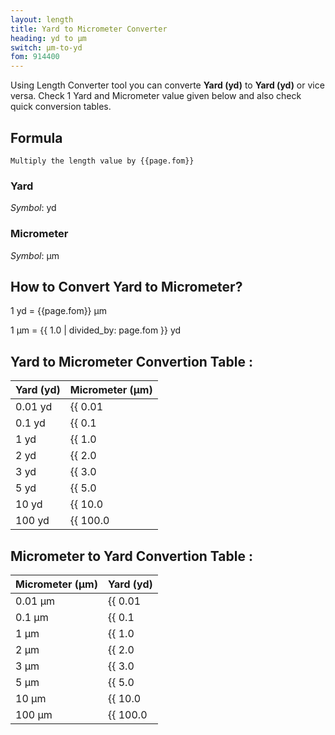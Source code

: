 ```yaml
---
layout: length
title: Yard to Micrometer Converter
heading: yd to μm
switch: μm-to-yd
fom: 914400
---
```


Using Length Converter tool you can converte **Yard (yd)** to **Yard (yd)** or vice versa. Check 1 Yard and Micrometer value given below and also check quick conversion tables.

## Formula
`Multiply the length value by {{page.fom}}`

### Yard
*Symbol*: yd

### Micrometer
*Symbol*: μm

## How to Convert Yard to Micrometer?
1 yd = {{page.fom}} μm

1 μm = {{ 1.0 | divided_by: page.fom }} yd

## Yard to Micrometer Convertion Table :

| Yard (yd) | Micrometer (μm) |
| ---- | ---- |
| 0.01 yd | {{ 0.01 | times: page.fom | round: 12 }} μm |
| 0.1 yd | {{ 0.1 | times: page.fom | round: 12 }} μm |
| 1 yd | {{ 1.0 | times: page.fom | round: 12 }} μm |
| 2 yd | {{ 2.0 | times: page.fom | round: 12 }} μm |
| 3 yd | {{ 3.0 | times: page.fom | round: 12 }} μm |
| 5 yd | {{ 5.0 | times: page.fom | round: 12 }} μm |
| 10 yd | {{ 10.0 | times: page.fom | round: 12 }} μm |
| 100 yd | {{ 100.0 | times: page.fom | round: 12 }} μm |

## Micrometer to Yard Convertion Table :

| Micrometer (μm) | Yard (yd) |
| ---- | ---- |
| 0.01 μm | {{ 0.01 | divided_by: page.fom | round: 12 }} yd |
| 0.1 μm | {{ 0.1 | divided_by: page.fom | round: 12 }} yd |
| 1 μm | {{ 1.0 | divided_by: page.fom | round: 12 }} yd |
| 2 μm | {{ 2.0 | divided_by: page.fom | round: 12 }} yd |
| 3 μm | {{ 3.0 | divided_by: page.fom | round: 12 }} yd |
| 5 μm | {{ 5.0 | divided_by: page.fom | round: 12 }} yd |
| 10 μm | {{ 10.0 | divided_by: page.fom | round: 12 }} yd |
| 100 μm | {{ 100.0 | divided_by: page.fom | round: 12 }} yd |

<script>
selectInput[6].selected = true
selectOutput[1].selected = true
</script>

